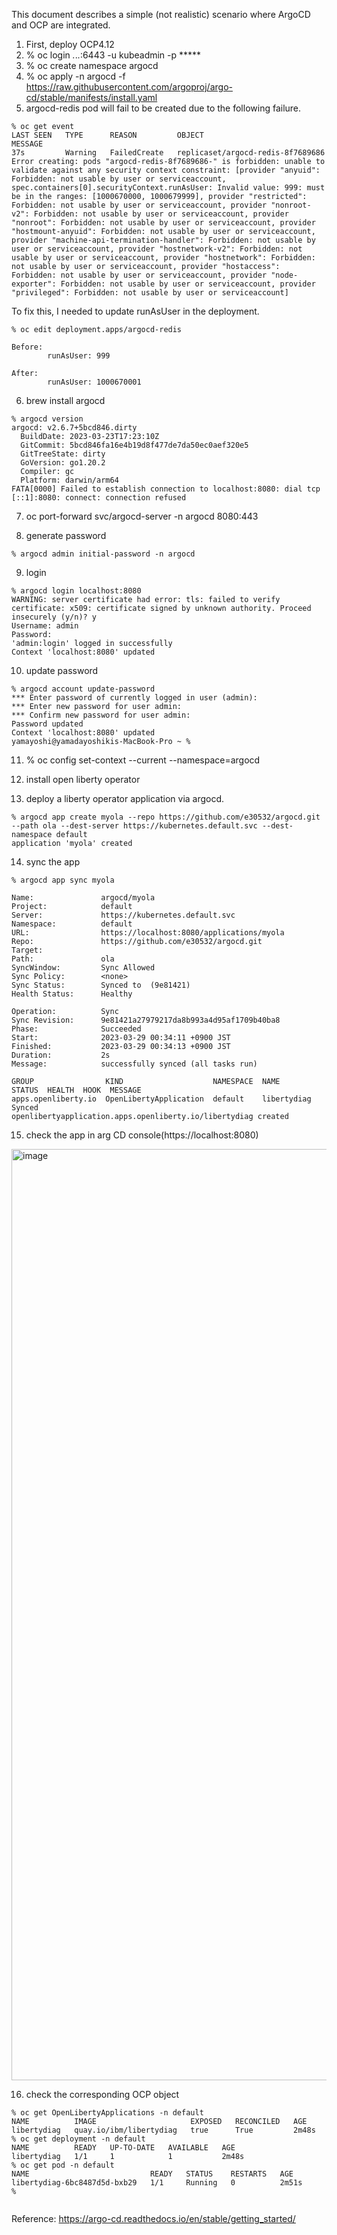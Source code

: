 This document describes a simple (not realistic) scenario where ArgoCD and OCP are integrated. 

1. First, deploy OCP4.12
2. % oc login *.*.*.*:6443 -u kubeadmin -p *****
3. % oc create namespace argocd
4. % oc apply -n argocd -f https://raw.githubusercontent.com/argoproj/argo-cd/stable/manifests/install.yaml
5. argocd-redis pod will fail to be created due to the following failure.
```
% oc get event
LAST SEEN   TYPE      REASON         OBJECT                              MESSAGE
37s         Warning   FailedCreate   replicaset/argocd-redis-8f7689686   Error creating: pods "argocd-redis-8f7689686-" is forbidden: unable to validate against any security context constraint: [provider "anyuid": Forbidden: not usable by user or serviceaccount, spec.containers[0].securityContext.runAsUser: Invalid value: 999: must be in the ranges: [1000670000, 1000679999], provider "restricted": Forbidden: not usable by user or serviceaccount, provider "nonroot-v2": Forbidden: not usable by user or serviceaccount, provider "nonroot": Forbidden: not usable by user or serviceaccount, provider "hostmount-anyuid": Forbidden: not usable by user or serviceaccount, provider "machine-api-termination-handler": Forbidden: not usable by user or serviceaccount, provider "hostnetwork-v2": Forbidden: not usable by user or serviceaccount, provider "hostnetwork": Forbidden: not usable by user or serviceaccount, provider "hostaccess": Forbidden: not usable by user or serviceaccount, provider "node-exporter": Forbidden: not usable by user or serviceaccount, provider "privileged": Forbidden: not usable by user or serviceaccount]
```
To fix this, I needed to update runAsUser in the deployment.
```
% oc edit deployment.apps/argocd-redis

Before:
        runAsUser: 999

After:
        runAsUser: 1000670001
```

6. brew install argocd
```
% argocd version
argocd: v2.6.7+5bcd846.dirty
  BuildDate: 2023-03-23T17:23:10Z
  GitCommit: 5bcd846fa16e4b19d8f477de7da50ec0aef320e5
  GitTreeState: dirty
  GoVersion: go1.20.2
  Compiler: gc
  Platform: darwin/arm64
FATA[0000] Failed to establish connection to localhost:8080: dial tcp [::1]:8080: connect: connection refused 
```

7. oc port-forward svc/argocd-server -n argocd 8080:443

8. generate password
```
% argocd admin initial-password -n argocd
```

9. login
```
% argocd login localhost:8080
WARNING: server certificate had error: tls: failed to verify certificate: x509: certificate signed by unknown authority. Proceed insecurely (y/n)? y
Username: admin
Password: 
'admin:login' logged in successfully
Context 'localhost:8080' updated
```

10. update password
```
% argocd account update-password
*** Enter password of currently logged in user (admin): 
*** Enter new password for user admin: 
*** Confirm new password for user admin: 
Password updated
Context 'localhost:8080' updated
yamayoshi@yamadayoshikis-MacBook-Pro ~ %
```

11. % oc config set-context --current --namespace=argocd

12. install open liberty operator

13. deploy a liberty operator application via argocd.
```
% argocd app create myola --repo https://github.com/e30532/argocd.git --path ola --dest-server https://kubernetes.default.svc --dest-namespace default
application 'myola' created
```

14. sync the app
```
% argocd app sync myola      

Name:               argocd/myola
Project:            default
Server:             https://kubernetes.default.svc
Namespace:          default
URL:                https://localhost:8080/applications/myola
Repo:               https://github.com/e30532/argocd.git
Target:             
Path:               ola
SyncWindow:         Sync Allowed
Sync Policy:        <none>
Sync Status:        Synced to  (9e81421)
Health Status:      Healthy

Operation:          Sync
Sync Revision:      9e81421a27979217da8b993a4d95af1709b40ba8
Phase:              Succeeded
Start:              2023-03-29 00:34:11 +0900 JST
Finished:           2023-03-29 00:34:13 +0900 JST
Duration:           2s
Message:            successfully synced (all tasks run)

GROUP                KIND                    NAMESPACE  NAME         STATUS  HEALTH  HOOK  MESSAGE
apps.openliberty.io  OpenLibertyApplication  default    libertydiag  Synced                openlibertyapplication.apps.openliberty.io/libertydiag created
```

15. check the app in arg CD console(https://localhost:8080)

<img width="1490" alt="image" src="https://user-images.githubusercontent.com/22098113/228290838-2ec0cae1-5194-4b63-ad85-595c404a44c8.png">

16. check the corresponding OCP object

```
% oc get OpenLibertyApplications -n default
NAME          IMAGE                     EXPOSED   RECONCILED   AGE
libertydiag   quay.io/ibm/libertydiag   true      True         2m48s
% oc get deployment -n default             
NAME          READY   UP-TO-DATE   AVAILABLE   AGE
libertydiag   1/1     1            1           2m48s
% oc get pod -n default                    
NAME                           READY   STATUS    RESTARTS   AGE
libertydiag-6bc8487d5d-bxb29   1/1     Running   0          2m51s
% 


```




Reference:
https://argo-cd.readthedocs.io/en/stable/getting_started/
